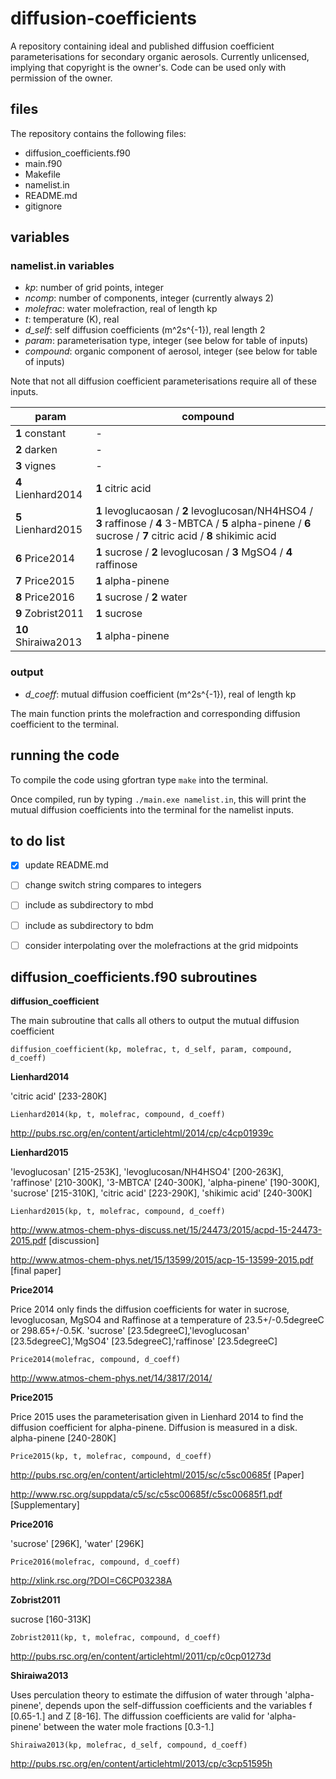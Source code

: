 # diffusion-coefficients

A repository containing ideal and published diffusion coefficient parameterisations for secondary organic aerosols. Currently unlicensed, implying that copyright is the owner's. Code can be used only with permission of the owner.


## files
The repository contains the following files:
- diffusion_coefficients.f90
- main.f90
- Makefile
- namelist.in
- README.md
- gitignore


## variables

### namelist.in variables
- *kp*: number of grid points, integer
- *ncomp*: number of components, integer (currently always 2)
- *molefrac*: water molefraction, real of length kp
- *t*: temperature (K), real
- *d_self*: self diffusion coefficients (m^2s^{-1}), real length 2
- *param*: parameterisation type, integer (see below for table of inputs)
- *compound*: organic component of aerosol, integer (see below for table of inputs)

Note that not all diffusion coefficient parameterisations require all of these inputs.

param               | compound
--------------------| --------
**1** constant      | -
**2** darken        | -
**3** vignes        | -
**4** Lienhard2014  | **1** citric acid
**5** Lienhard2015  | **1** levoglucaosan / **2** levoglucosan/NH4HSO4 / **3** raffinose / **4** 3-MBTCA / **5** alpha-pinene / **6** sucrose / **7** citric acid / **8** shikimic acid
**6** Price2014     | **1** sucrose / **2** levoglucosan / **3** MgSO4 / **4** raffinose
**7** Price2015     | **1** alpha-pinene
**8** Price2016     | **1** sucrose / **2** water
**9** Zobrist2011   | **1** sucrose
**10** Shiraiwa2013 | **1** alpha-pinene


### output
- *d_coeff*: mutual diffusion coefficient (m^2s^{-1}), real of length kp

The main function prints the molefraction and corresponding diffusion coefficient to the terminal.


## running the code

To compile the code using gfortran type `make` into the terminal.

Once compiled, run by typing `./main.exe namelist.in`, this will print the mutual diffusion coefficients into the terminal for the namelist inputs.


## to do list

- [x] update README.md
- [ ] change switch string compares to integers
- [ ] include as subdirectory to mbd
- [ ] include as subdirectory to bdm
- [ ] consider interpolating over the molefractions at the grid midpoints



## diffusion_coefficients.f90 subroutines

**diffusion_coefficient**

The main subroutine that calls all others to output the mutual diffusion coefficient

`diffusion_coefficient(kp, molefrac, t, d_self, param, compound, d_coeff)`


**Lienhard2014**

'citric acid' [233-280K]

`Lienhard2014(kp, t, molefrac, compound, d_coeff)`

http://pubs.rsc.org/en/content/articlehtml/2014/cp/c4cp01939c


**Lienhard2015**

'levoglucosan' [215-253K], 'levoglucosan/NH4HSO4' [200-263K], 'raffinose' [210-300K], '3-MBTCA' [240-300K], 'alpha-pinene' [190-300K], 'sucrose' [215-310K], 'citric acid' [223-290K], 'shikimic acid' [240-300K]

`Lienhard2015(kp, t, molefrac, compound, d_coeff)`

http://www.atmos-chem-phys-discuss.net/15/24473/2015/acpd-15-24473-2015.pdf [discussion]

http://www.atmos-chem-phys.net/15/13599/2015/acp-15-13599-2015.pdf [final paper]


**Price2014**

Price 2014 only finds the diffusion coefficients for water in sucrose, levoglucosan, MgSO4 and Raffinose at a temperature of 23.5+/-0.5degreeC or 298.65+/-0.5K. 'sucrose' [23.5degreeC],'levoglucosan' [23.5degreeC],'MgSO4' [23.5degreeC],'raffinose' [23.5degreeC]

`Price2014(molefrac, compound, d_coeff)`

http://www.atmos-chem-phys.net/14/3817/2014/


**Price2015**

Price 2015 uses the parameterisation given in Lienhard 2014 to find the diffusion coefficient for alpha-pinene. Diffusion is measured in a disk. alpha-pinene [240-280K]

`Price2015(kp, t, molefrac, compound, d_coeff)`

http://pubs.rsc.org/en/content/articlehtml/2015/sc/c5sc00685f [Paper]

http://www.rsc.org/suppdata/c5/sc/c5sc00685f/c5sc00685f1.pdf [Supplementary]


**Price2016**

'sucrose' [296K], 'water' [296K]

`Price2016(molefrac, compound, d_coeff)`

http://xlink.rsc.org/?DOI=C6CP03238A


**Zobrist2011**

sucrose [160-313K]

`Zobrist2011(kp, t, molefrac, compound, d_coeff)`

http://pubs.rsc.org/en/content/articlehtml/2011/cp/c0cp01273d


**Shiraiwa2013**

Uses perculation theory to estimate the diffusion of water through 'alpha-pinene', depends upon the self-diffussion coefficients and the variables f [0.65-1.] and Z [8-16]. The diffussion coefficients are valid for 'alpha-pinene' between the water mole fractions [0.3-1.]

`Shiraiwa2013(kp, molefrac, d_self, compound, d_coeff)`

http://pubs.rsc.org/en/content/articlehtml/2013/cp/c3cp51595h





